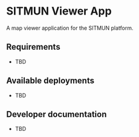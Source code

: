 # SITMUN Viewer App
A map viewer application for the SITMUN platform.

## Requirements

- TBD

## Available deployments

- TBD

## Developer documentation

- TBD
